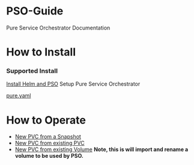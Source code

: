 # PSO-Guide
Pure Service Orchestrator Documentation

# How to Install
### Supported Install
[Install Helm and PSO](installation_PSO.md)
Setup Pure Service Orchestrator

[pure.yaml](/Samples/pure.yaml)

# How to Operate
- [New PVC from a Snapshot](/Samples/fromsnap.yaml)
- [New PVC from existing PVC](Samples/frompvc.yaml)
- [New PVC from existing Volume](Samples/fromVol.yaml) **Note, this is will import and rename a volume to be used by PSO.**
